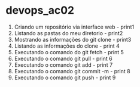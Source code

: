 # devops_ac02

1) Criando um repositório via interface web - print1
2) Listando as pastas do meu diretorio - print2
3) Mostrando as informações do git clone - print3
4) Listando as informações do clone - print 4
5) Executando o comando do git fetch - print 5
6) Executando o comando git pull - print 6 
7) Executando o comando git add - print 7
8) Executando o comando git commit -m - print 8
9) Executando o comando git push - print 9 
